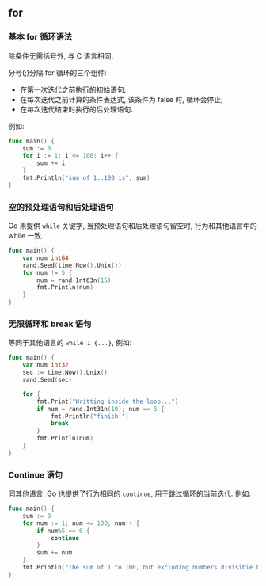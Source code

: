 ## for

### 基本 for 循环语法

除条件无需括号外, 与 C 语言相同.

分号(;)分隔 for 循环的三个组件:

- 在第一次迭代之前执行的初始语句;
- 在每次迭代之前计算的条件表达式, 该条件为 false 时, 循环会停止;
- 在每次迭代结束时执行的后处理语句.

例如:

```go
func main() {
    sum := 0
    for i := 1; i <= 100; i++ {
        sum += i
    }
    fmt.Println("sum of 1..100 is", sum)
}
```

### 空的预处理语句和后处理语句

Go 未提供 `while` 关键字, 当预处理语句和后处理语句留空时, 行为和其他语言中的 while 一致.

```go
func main() {
    var num int64
    rand.Seed(time.Now().Unix())
    for num != 5 {
        num = rand.Int63n(15)
        fmt.Println(num)
    }
}
```

### 无限循环和 break 语句

等同于其他语言的 `while 1 {...}`, 例如:

```go
func main() {
    var num int32
    sec := time.Now().Unix()
    rand.Seed(sec)

    for {
        fmt.Print("Writting inside the loop...")
        if num = rand.Int31n(10); num == 5 {
            fmt.Println("finish!")
            break
        }
        fmt.Println(num)
    }
}
```

### Continue 语句

同其他语言, Go 也提供了行为相同的 `continue`, 用于跳过循环的当前迭代. 例如:

```go
func main() {
    sum := 0
    for num := 1; num <= 100; num++ {
        if num%5 == 0 {
            continue
        }
        sum += num
    }
    fmt.Println("The sum of 1 to 100, but excluding numbers divisible by 5, is", sum)
}
```
